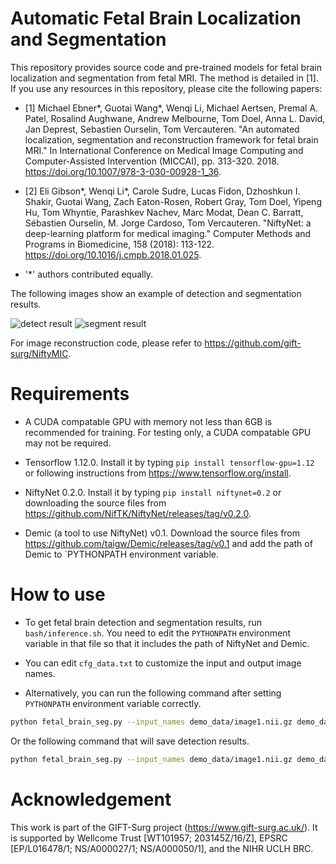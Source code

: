 # Automatic Fetal Brain Localization and Segmentation 
This repository provides source code and pre-trained models for fetal brain localization and segmentation from fetal MRI. The method is detailed in [1]. If you use any resources in this repository, please cite the following papers:

* [1] Michael Ebner*, Guotai Wang*, Wenqi Li, Michael Aertsen, Premal A. Patel, Rosalind Aughwane, Andrew Melbourne, Tom Doel, Anna L. David, Jan Deprest, Sebastien Ourselin, Tom Vercauteren. "An automated localization, segmentation and reconstruction framework for fetal brain MRI." In International Conference on Medical Image Computing and Computer-Assisted Intervention (MICCAI), pp. 313-320. 2018. https://doi.org/10.1007/978-3-030-00928-1_36.

* [2] Eli Gibson*, Wenqi Li*, Carole Sudre, Lucas Fidon, Dzhoshkun I. Shakir, Guotai Wang, Zach Eaton-Rosen, Robert Gray, Tom Doel, Yipeng Hu, Tom Whyntie, Parashkev Nachev, Marc Modat, Dean C. Barratt, Sébastien Ourselin, M. Jorge Cardoso, Tom Vercauteren.
"NiftyNet: a deep-learning platform for medical imaging." Computer Methods and Programs in Biomedicine, 158 (2018): 113-122. https://doi.org/10.1016/j.cmpb.2018.01.025.

*    '*' authors contributed equally.

The following images show an example of detection and segmentation results.

![detect result](./demo_data/detect.png)
![segment result](./demo_data/segment.png)

For image reconstruction code, please refer to https://github.com/gift-surg/NiftyMIC.

# Requirements
* A CUDA compatable GPU with memory not less than 6GB is recommended for training. For testing only, a CUDA compatable GPU may not be required.

* Tensorflow 1.12.0. Install it by typing `pip install tensorflow-gpu=1.12` or following instructions from https://www.tensorflow.org/install. 

* NiftyNet 0.2.0. Install it by typing `pip install niftynet=0.2` or downloading the source files from https://github.com/NifTK/NiftyNet/releases/tag/v0.2.0.

* Demic (a tool to use NiftyNet) v0.1. Download the source files from https://github.com/taigw/Demic/releases/tag/v0.1 and add the path of Demic to `PYTHONPATH environment variable.

# How to use
* To get fetal brain detection and segmentation results, run `bash/inference.sh`. You need to edit the `PYTHONPATH` environment variable in that file so that it includes the path of NiftyNet and Demic.

* You can edit `cfg_data.txt` to customize the input and output image names.

* Alternatively, you can run the following command after setting `PYTHONPATH` environment variable correctly.

```bash
python fetal_brain_seg.py --input_names demo_data/image1.nii.gz demo_data/image2.nii.gz --segment_output_names demo_data/image1_segment.nii.gz demo_data/image2_segment.nii.gz 
```

Or the following command that will save detection results.

```bash
python fetal_brain_seg.py --input_names demo_data/image1.nii.gz demo_data/image2.nii.gz --segment_output_names demo_data/image1_segment.nii.gz demo_data/image2_segment.nii.gz --detect_output_names demo_data/image1_detect.nii.gz demo_data/image2_detect.nii.gz
```

# Acknowledgement
This work is part of the GIFT-Surg project (https://www.gift-surg.ac.uk/). It is supported by Wellcome Trust [WT101957; 203145Z/16/Z], EPSRC [EP/L016478/1; NS/A000027/1; NS/A000050/1], and the NIHR UCLH BRC.
